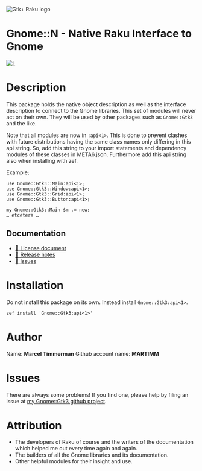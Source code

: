 ![Gtk+ Raku logo][logo]

# Gnome::N - Native Raku Interface to Gnome 

![L][license-svg]

[license-svg]: http://martimm.github.io/label/License-label.svg
[licence-lnk]: http://www.perlfoundation.org/artistic_license_2_0

# Description

This package holds the native object description as well as the interface description to connect to the Gnome libraries. This set of modules will never act on their own. They will be used by other packages such as `Gnome::Gtk3` and the like.

Note that all modules are now in `:api<1>`. This is done to prevent clashes with future distributions having the same class names only differing in this api string. So, add this string to your import statements and dependency modules of these classes in META6.json. Furthermore add this api string also when installing with zef.

Example;
```
use Gnome::Gtk3::Main:api<1>;
use Gnome::Gtk3::Window:api<1>;
use Gnome::Gtk3::Grid:api<1>;
use Gnome::Gtk3::Button:api<1>;

my Gnome::Gtk3::Main $m .= new;
… etcetera …
```

## Documentation
<!-- * [ 🔗 Website](https://martimm.github.io/gnome-gtk3/content-docs/reference-native.html)
-->
* [ 🔗 License document][licence-lnk]
* [ 🔗 Release notes][changes]
* [ 🔗 Issues](https://github.com/MARTIMM/gnome-gtk3/issues)

# Installation
Do not install this package on its own. Instead install `Gnome::Gtk3:api<1>`.

`zef install 'Gnome::Gtk3:api<1>'`


# Author

Name: **Marcel Timmerman**
Github account name: **MARTIMM**


# Issues

There are always some problems! If you find one, please help by filing an issue at [my Gnome::Gtk3 github project][issues].


# Attribution

* The developers of Raku of course and the writers of the documentation which helped me out every time again and again.
* The builders of all the Gnome libraries and its documentation.
* Other helpful modules for their insight and use.

[//]: # (---- [refs] ----------------------------------------------------------)
[changes]: https://github.com/MARTIMM/gnome-native/blob/master/CHANGES.md
[logo]: https://martimm.github.io/gnome-gtk3/content-docs/images/gtk-raku.png
[issues]: https://github.com/MARTIMM/gnome-gtk3/issues



[//]: # (https://nbviewer.jupyter.org/github/MARTIMM/gtk-v3/blob/master/doc/GObject.pdf)
[//]: # (Pod documentation rendered with)
[//]: # (pod-render.pl6 --pdf --g=MARTIMM/gtk-v3 lib)
